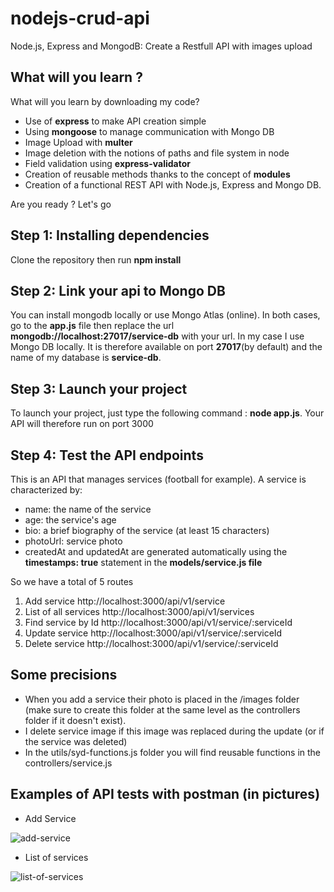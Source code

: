 # nodejs-crud-api
Node.js, Express and MongodB: Create a Restfull API with images upload

## What will you learn ?
What will you learn by downloading my code?
- Use of **express** to make API creation simple
- Using **mongoose** to manage communication with Mongo DB
- Image Upload with **multer**
- Image deletion with the notions of paths and file system in node
- Field validation using **express-validator**
- Creation of reusable methods thanks to the concept of **modules**
- Creation of a functional REST API with Node.js, Express and Mongo DB.

Are you ready ? Let's go

## Step 1: Installing dependencies

Clone the repository then run **npm install**

## Step 2: Link your api to Mongo DB

You can install mongodb locally or use Mongo Atlas (online). In both cases, go to the **app.js** file then replace the url **mongodb://localhost:27017/service-db** with your url. In my case I use Mongo DB locally. It is therefore available on port **27017**(by default) and the name of my database is **service-db**.

## Step 3: Launch your project

To launch your project, just type the following command : **node app.js**. Your API will therefore run on port 3000

## Step 4: Test the API endpoints

This is an API that manages services (football for example). A service is characterized by:
* name: the name of the service
* age: the service's age
* bio: a brief biography of the service (at least 15 characters)
* photoUrl: service photo
* createdAt and updatedAt are generated automatically using the **timestamps: true** statement in the **models/service.js file**

So we have a total of 5 routes

1. Add service http://localhost:3000/api/v1/service
2. List of all services http://localhost:3000/api/v1/services
3. Find service by Id http://localhost:3000/api/v1/service/:serviceId
4. Update service http://localhost:3000/api/v1/service/:serviceId
5. Delete service http://localhost:3000/api/v1/service/:serviceId

## Some precisions

* When you add a service their photo is placed in the /images folder (make sure to create this folder at the same level as the controllers folder if it doesn't exist).
* I delete service image if this image was replaced during the update (or if the service was deleted)
* In the utils/syd-functions.js folder you will find reusable functions in the controllers/service.js

## Examples of API tests with postman (in pictures)

* Add Service

<img src="https://i.ibb.co/TqTVxsn/add-service.png" alt="add-service" border="0">

* List of services
<img src="https://i.ibb.co/RSgvjLt/list-of-services.png" alt="list-of-services" border="0">


